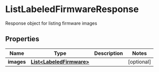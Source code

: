 

# ListLabeledFirmwareResponse

Response object for listing firmware images

## Properties

| Name | Type | Description | Notes |
|------------ | ------------- | ------------- | -------------|
|**images** | [**List&lt;LabeledFirmware&gt;**](LabeledFirmware.md) |  |  [optional] |



